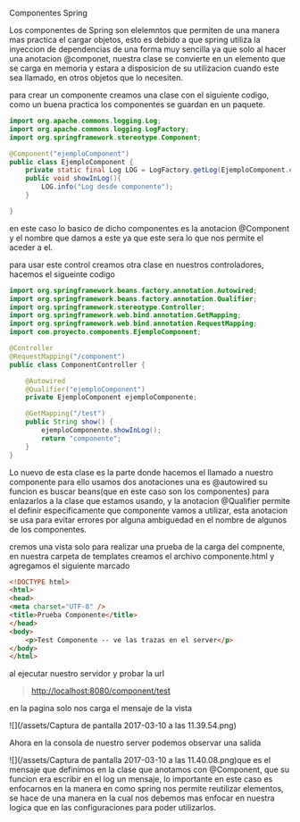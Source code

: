 Componentes Spring

Los componentes de Spring son elelemntos que permiten de una manera mas practica el cargar objetos, esto es debido a que spring utiliza la inyeccion de dependencias de una forma muy sencilla ya que solo al hacer una anotacion @componet, nuestra clase se convierte en un elemento que se carga en memoria y estara a disposicion de su utilizacion cuando este sea llamado, en otros objetos que lo necesiten.

para crear un componente creamos una clase con el siguiente codigo, como un buena practica los componentes se guardan en un paquete.

```java
import org.apache.commons.logging.Log;
import org.apache.commons.logging.LogFactory;
import org.springframework.stereotype.Component;

@Component("ejemploComponent")
public class EjemploComponent {
    private static final Log LOG = LogFactory.getLog(EjemploComponent.class); 
    public void showInLog(){
        LOG.info("Log desde componente");
    }

}
```

en este caso lo basico de dicho componentes es la anotacion @Component y el nombre que damos a este ya que este sera lo que nos permite el aceder a el.

para usar este control creamos otra clase en nuestros controladores, hacemos el sigueinte codigo

```java
import org.springframework.beans.factory.annotation.Autowired;
import org.springframework.beans.factory.annotation.Qualifier;
import org.springframework.stereotype.Controller;
import org.springframework.web.bind.annotation.GetMapping;
import org.springframework.web.bind.annotation.RequestMapping;
import com.proyecto.components.EjemploComponent;

@Controller
@RequestMapping("/component")
public class ComponentController {

    @Autowired
    @Qualifier("ejemploComponent")
    private EjemploComponent ejemploComponente;

    @GetMapping("/test")
    public String show() {
        ejemploComponente.showInLog();
        return "componente";
    }
}
```

Lo nuevo de esta clase es la parte donde hacemos el llamado a nuestro componente para ello usamos dos anotaciones una es @autowired su funcion es buscar beans\(que en este caso son los componentes\) para enlazarlos a la clase que estamos usando, y la anotacion @Qualifier permite el definir especificamente que componente vamos a utilizar, esta anotacion se usa para evitar errores por alguna ambiguedad en el nombre  de algunos de los componentes.

cremos una vista solo para realizar una prueba de la carga del compnente, en nuestra carpeta de templates creamos el archivo componente.html y agregamos el siguiente marcado

```html
<!DOCTYPE html>
<html>
<head>
<meta charset="UTF-8" />
<title>Prueba Componente</title>
</head>
<body>
    <p>Test Componente -- ve las trazas en el server</p>
</body>
</html>
```

al ejecutar nuestro servidor y probar la url

> [http://localhost:8080/component/test](http://localhost:8080/component/test)

en la pagina solo nos carga el mensaje de la vista

![](/assets/Captura de pantalla 2017-03-10 a las 11.39.54.png)

Ahora en la consola de nuestro server podemos observar una salida 

![](/assets/Captura de pantalla 2017-03-10 a las 11.40.08.png)que es el mensaje que definimos en la clase que anotamos con @Component, que su funcion era escribir en el log un mensaje, lo importante en este caso es enfocarnos en la manera en como spring nos permite reutilizar elementos, se hace de una manera en la cual nos debemos mas enfocar en nuestra logica que en las configuraciones para poder utilizarlos.



